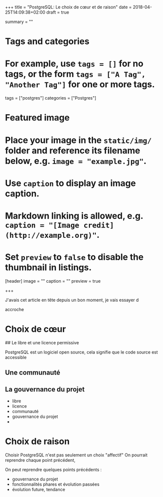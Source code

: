 +++
title = "PostgreSQL: Le choix de cœur et de raison"
date = 2018-04-25T14:09:38+02:00
draft = true

summary = ""


# Tags and categories
# For example, use `tags = []` for no tags, or the form `tags = ["A Tag", "Another Tag"]` for one or more tags.
tags = ["postgres"]
categories = ["Postgres"]

# Featured image
# Place your image in the `static/img/` folder and reference its filename below, e.g. `image = "example.jpg"`.
# Use `caption` to display an image caption.
#   Markdown linking is allowed, e.g. `caption = "[Image credit](http://example.org)"`.
# Set `preview` to `false` to disable the thumbnail in listings.
[header]
image = ""
caption = ""
preview = true

+++

J'avais cet article en tête depuis un bon moment, je vais essayer d

accroche

# Choix de cœur

## Le libre et une licence permissive

PostgreSQL est un logiciel open source, cela signifie que le code source
est accessible

## Une communauté

## La gouvernance du projet

- libre
- licence
- communauté
- gouvernance du projet
- 

# Choix de raison

Choisir PostgreSQL n'est pas seulement un choix "affectif" On pourrait reprendre chaque point précédent, 

On peut reprendre quelques points précédents : 
- gouvernance du projet
- fonctionnalités phares et évolution passées
- évolution future, tendance




